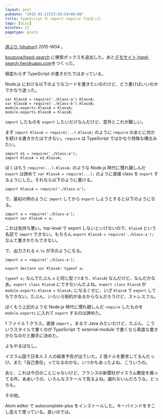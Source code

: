 ```yaml
---
layout: post
pubdate: "2015-01-21T23:59:59+09:00"
title: TypeScript の import require ではまった
tags: [misc]
minutes: 22
pagetype: posts
---
```

[週ぶり (shuburi)][shuburi] 2015-W04 。

[bouzuya/hspd-search][] に検索ボックスを追加した。あと[デモサイト hspd-search.herokuapp.com][hspd-search]をつくった。

相変わらず TypeScript の書きかたではまっている。

Node.js における以下のようなコードを書きたいのだけど、どう書けばいいのかでかなり迷った。

    var KlassA = require('./klass-a').KlassA;
    var KlassB = require('./klass-b').KlassB;
    module.exports.KlassA = KlassA;
    module.exports.KlassB = KlassB;

`import` したものを `export` したいだけなんだけど、意外とこれが難しい。

まず `import KlassA = require(...).KlassA;` のように `require` のあとに何かを続ける書きかたはできない。`require` は TypeScript ではかなり特殊な構文みたい。

    import m1 = require('./klass-a');
    import KlassA = m1.KlassA;

ぼくはもう `require(...).KlassA;` のような Node.js 時代に慣れ親しんだ `export` は諦めて `var KlassA = require(...);` のように直接 class を `export` するようにした。それなら以下のように書ける。

    import KlassA = require('./klass-a');

で、最初の例のように `import` してから `export` しようとすると以下のようになる。

    import a = require('./klass-a');
    export var KlassA = a;

これは気持ち悪い。top-level で export しないといけないので、`KlassA` という名前で `import` できない。もちろん `export KlassA = require('./klass-a');` なんて書きかたもできない。

で、出力される `d.ts` が次のようになる。

    import a = require('./klass-a');

    export declare var KlassA: typeof a;

`typeof a;` なんでたぶん `a` と同じ型 (つまり、`KlassA`) なんだけど、なんだかなあ。`export class KlassA` にできないんだよね。`export class KlassA` が `module.exports.KlassA = KlassA;` になるくせに、いざ `KlassA` で `export` してもできない。たぶん、いろいろ制約があるからなんだろうけど、ストレスフル。

ぼくもう上記のような Node.js 時代に慣れ親しんだ `require` したものを `module.exports` に入れて `export` するのは諦めた。

1 ファイル 1 クラス。直接 `import` 。まるで Java みたいだけど、たぶん、こういうスタイルで書くのが TypeScript で external module で書くなら素直な書きかたなのだと勝手に決めた。

よもやまばなし。

イスラム国で日本人 2 人の殺害予告が出ていた。2 億ドルを要求してるんだっけ。また「自己責任」ってなるのかな。いつかもあったよね、こういうの。

あと、これは今日のことじゃないけど、フランスの新聞社がイスラム教徒を煽ってる件。ああいうの、いろんなスケールで見るよね。譲れないんだろうな。どっちも。

その他。

Atom editor で autocomplete-plus をインストールした。キーバインドをすこし変えて使っている。良いのでは。

[shuburi]: http://shuburi.org
[bouzuya/hspd-search]: https://github.com/bouzuya/hspd-search
[hspd-search]: https://hspd-search.herokuapp.com/
